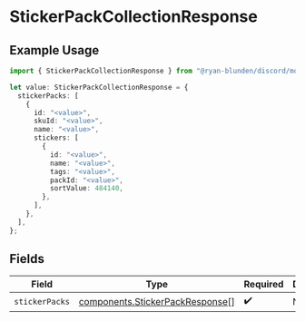 # StickerPackCollectionResponse

## Example Usage

```typescript
import { StickerPackCollectionResponse } from "@ryan-blunden/discord/models/components";

let value: StickerPackCollectionResponse = {
  stickerPacks: [
    {
      id: "<value>",
      skuId: "<value>",
      name: "<value>",
      stickers: [
        {
          id: "<value>",
          name: "<value>",
          tags: "<value>",
          packId: "<value>",
          sortValue: 484140,
        },
      ],
    },
  ],
};
```

## Fields

| Field                                                                              | Type                                                                               | Required                                                                           | Description                                                                        |
| ---------------------------------------------------------------------------------- | ---------------------------------------------------------------------------------- | ---------------------------------------------------------------------------------- | ---------------------------------------------------------------------------------- |
| `stickerPacks`                                                                     | [components.StickerPackResponse](../../models/components/stickerpackresponse.md)[] | :heavy_check_mark:                                                                 | N/A                                                                                |